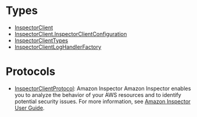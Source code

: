 # Types

  - [InspectorClient](/aws-sdk-swift/reference/0.x/AWSInspector/InspectorClient)
  - [InspectorClient.InspectorClientConfiguration](/aws-sdk-swift/reference/0.x/AWSInspector/InspectorClient_InspectorClientConfiguration)
  - [InspectorClientTypes](/aws-sdk-swift/reference/0.x/AWSInspector/InspectorClientTypes)
  - [InspectorClientLogHandlerFactory](/aws-sdk-swift/reference/0.x/AWSInspector/InspectorClientLogHandlerFactory)

# Protocols

  - [InspectorClientProtocol](/aws-sdk-swift/reference/0.x/AWSInspector/InspectorClientProtocol):
    Amazon Inspector Amazon Inspector enables you to analyze the behavior of your AWS resources and to identify potential security issues. For more information, see [ Amazon Inspector User Guide](https://docs.aws.amazon.com/inspector/latest/userguide/inspector_introduction.html).
